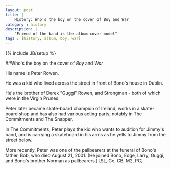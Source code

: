 ```yaml
---
layout: post
title: |
    History: Who's the boy on the cover of Boy and War
category : history
description: |
	"Friend of the band is the album cover model"
tags : [history, album, boy, war]
---
```

{% include JB/setup %}

##Who's the boy on the cover of *Boy* and *War*

His name is Peter Rowen. 

He was a kid who lived across the street in front of Bono's house in Dublin.

He's the brother of Derek "Guggi" Rowen, and Strongman - both of which were in the Virgin Prunes. 

Peter later became skate-board champion of Ireland, works in a skate-board shop and has also had various acting parts, notably in The Commitments and The Snapper. 

In The Commitments, Peter plays the kid who wants to audition for Jimmy's band, and is carrying a skateboard in his arms as he yells to Jimmy from the street below. 

More recently, Peter was one of the pallbearers at the funeral of Bono's father, Bob, who died August 21, 2001. (He joined Bono, Edge, Larry, Guggi, and Bono's brother Norman as pallbearers.) [SL, Ge, CB, M2, PC]